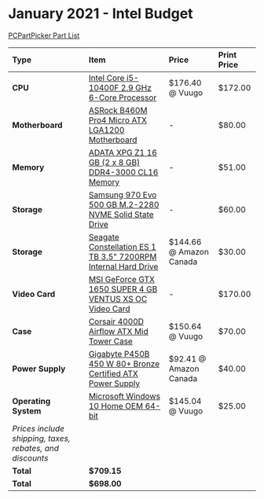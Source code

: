 # January 2021 - Intel Budget

[PCPartPicker Part List](https://ca.pcpartpicker.com/list/bXPQKp)

| Type                                                     | Item                                                                                                                                                                                      | Price                   | Print Price |
| :------------------------------------------------------- | :---------------------------------------------------------------------------------------------------------------------------------------------------------------------------------------- | :---------------------- | :---------- |
| **CPU**                                                  | [Intel Core i5-10400F 2.9 GHz 6-Core Processor](https://ca.pcpartpicker.com/product/vrhmP6/intel-core-i5-10400f-29-ghz-6-core-processor-bx8070110400f)                                    | $176.40 @ Vuugo         | $172.00     |
| **Motherboard**                                          | [ASRock B460M Pro4 Micro ATX LGA1200 Motherboard](https://ca.pcpartpicker.com/product/CtbCmG/asrock-b460m-pro4-micro-atx-lga1200-motherboard-b460m-pro4)                                  | -                       | $80.00      |
| **Memory**                                               | [ADATA XPG Z1 16 GB (2 x 8 GB) DDR4-3000 CL16 Memory](https://ca.pcpartpicker.com/product/KmfhP6/adata-xpg-z1-16-gb-2-x-8-gb-ddr4-3000-memory-ax4u300038g16-dsz1)                         | -                       | $51.00      |
| **Storage**                                              | [Samsung 970 Evo 500 GB M.2-2280 NVME Solid State Drive](https://ca.pcpartpicker.com/product/P4ZFf7/samsung-970-evo-500gb-m2-2280-solid-state-drive-mz-v7e500bw)                          | -                       | $60.00      |
| **Storage**                                              | [Seagate Constellation ES 1 TB 3.5" 7200RPM Internal Hard Drive](https://ca.pcpartpicker.com/product/ZwsKHx/seagate-internal-hard-drive-st1000nm0011)                                     | $144.66 @ Amazon Canada | $30.00      |
| **Video Card**                                           | [MSI GeForce GTX 1650 SUPER 4 GB VENTUS XS OC Video Card](https://ca.pcpartpicker.com/product/7BrYcf/msi-geforce-gtx-1650-super-4-gb-ventus-xs-oc-video-card-gtx-1650-super-ventus-xs-oc) | -                       | $170.00     |
| **Case**                                                 | [Corsair 4000D Airflow ATX Mid Tower Case](https://ca.pcpartpicker.com/product/bCYQzy/corsair-4000d-airflow-atx-mid-tower-case-cc-9011200-ww)                                             | $150.64 @ Vuugo         | $70.00      |
| **Power Supply**                                         | [Gigabyte P450B 450 W 80+ Bronze Certified ATX Power Supply](https://ca.pcpartpicker.com/product/LZMTwP/gigabyte-p-b-450-w-80-bronze-certified-atx-power-supply-gp-p450b)                 | $92.41 @ Amazon Canada  | $40.00      |
| **Operating System**                                     | [Microsoft Windows 10 Home OEM 64-bit](https://ca.pcpartpicker.com/product/wtgPxr/microsoft-os-kw900140)                                                                                  | $145.04 @ Vuugo         | $25.00      |
| _Prices include shipping, taxes, rebates, and discounts_ |
| **Total**                                                | **$709.15**                                                                                                                                                                               |
| **Total**                                                | **$698.00**                                                                                                                                                                               |
